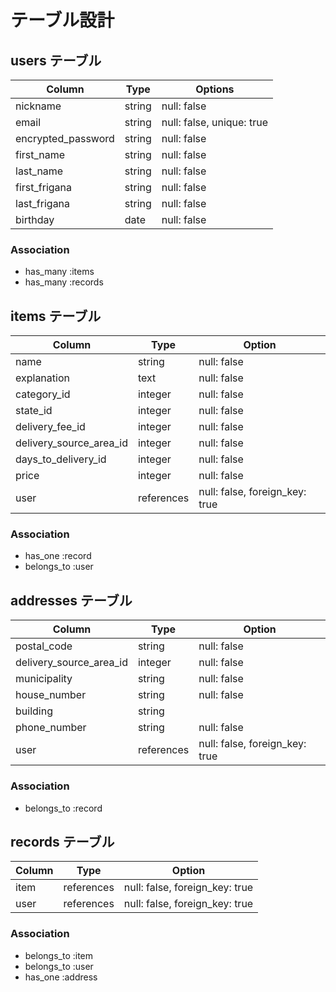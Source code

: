 # テーブル設計

## users テーブル

| Column             | Type    | Options                   |
| ------------------ | ------- | ------------------------- | 
| nickname           | string  | null: false               |
| email              | string  | null: false, unique: true |
| encrypted_password | string  | null: false               |
| first_name         | string  | null: false               |
| last_name          | string  | null: false               |
| first_frigana      | string  | null: false               |
| last_frigana       | string  | null: false               |
| birthday           | date    | null: false               |

### Association

- has_many :items
- has_many :records

## items テーブル

| Column                  | Type       | Option                         |
| ----------------------- | ---------- | ------------------------------ |
| name                    | string     | null: false                    |
| explanation             | text       | null: false                    |
| category_id             | integer    | null: false                    |
| state_id                | integer    | null: false                    |
| delivery_fee_id         | integer    | null: false                    |
| delivery_source_area_id | integer    | null: false                    |
| days_to_delivery_id     | integer    | null: false                    |
| price                   | integer    | null: false                    |
| user                    | references | null: false, foreign_key: true |

### Association

- has_one :record
- belongs_to :user

## addresses テーブル

| Column                  | Type       | Option                         |
| ----------------------- | ---------- | ------------------------------ |
| postal_code             | string     | null: false                    |
| delivery_source_area_id | integer    | null: false                    |
| municipality            | string     | null: false                    |
| house_number            | string     | null: false                    |
| building                | string     |                                |
| phone_number            | string     | null: false                    |
| user                    | references | null: false, foreign_key: true |

### Association

- belongs_to :record

## records テーブル

| Column     | Type       | Option                         |
| ---------- | ---------- | ------------------------------ |
| item       | references | null: false, foreign_key: true |
| user       | references | null: false, foreign_key: true |

### Association

- belongs_to :item
- belongs_to :user
- has_one :address
